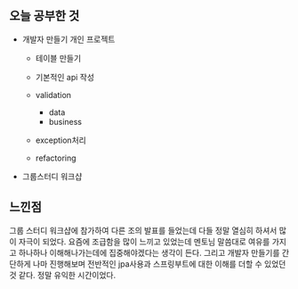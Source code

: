 ## 오늘 공부한 것

- 개발자 만들기 개인 프로젝트
    - 테이블 만들기
    - 기본적인 api 작성
    - validation 
        - data
        - business
    
    - exception처리
    - refactoring

- 그룹스터디 워크샵



## 느낀점

그룹 스터디 워크샵에 참가하여 다른 조의 발표를 들었는데 다들 정말 열심히 하셔서 많이 자극이 되었다. 요즘에 조급함을 많이 느끼고 있었는데 멘토님 말씀대로 여유를 가지고 하나하나 이해해나가는데에 집중해야겠다는 생각이 든다. 
그리고 개발자 만들기를 간단하게 나마 진행해보며 전반적인 jpa사용과 스프링부트에 대한 이해를 더할 수 있었던 것 같다. 정말 유익한 시간이었다. 

